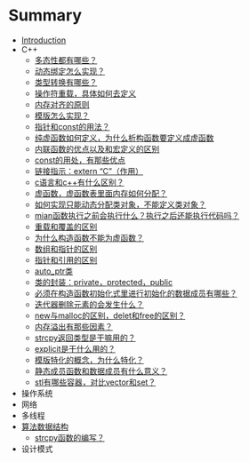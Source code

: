 # Summary

* [Introduction](README.md)
* C++
    * [多态性都有哪些？](C++/多态性都有哪些？.md)
    * [动态绑定怎么实现？](C++/动态绑定怎么实现？.md)
    * [类型转换有哪些？](C++/类型转换有哪些？.md)
    * [操作符重载，具体如何去定义](C++/操作符重载，具体如何去定义.md)
    * [内存对齐的原则](C++/内存对齐的原则.md)
    * [模版怎么实现？](C++/模版怎么实现？.md)
    * [指针和const的用法？](C++/指针和const的用法？.md)
    * [纯虚函数如何定义，为什么析构函数要定义成虚函数](C++/纯虚函数如何定义，为什么析构函数要定义成虚函数.md)
    * [内联函数的优点以及和宏定义的区别](C++/内联函数的优点以及和宏定义的区别.md)
    * [const的用处，有那些优点](C++/const的用处，有那些优点.md)
    * [链接指示：extern “C”（作用）](C++/链接指示：extern-c（作用）.md)
    * [c语言和c++有什么区别？](C++/c语言和c有什么区别？.md)
    * [虚函数，虚函数表里面内存如何分配？](C++/虚函数，虚函数表里面内存如何分配？.md)
    * [如何实现只能动态分配类对象，不能定义类对象？](C++/如何实现只能动态分配类对象，不能定义类对象？.md)
    * [mian函数执行之前会执行什么？执行之后还能执行代码吗？](C++/mian函数执行之前会执行什么？执行之后还能执行代码吗？.md)
    * [重载和覆盖的区别](C++/重载和覆盖的区别.md)
    * [为什么构造函数不能为虚函数？](C++/为什么构造函数不能为虚函数？.md)
    * [数组和指针的区别](C++/数组和指针的区别.md)
    * [指针和引用的区别](C++/指针和引用的区别.md)
    * [auto_ptr类](C++/auto_ptr类.md)
    * [类的封装：private，protected，public](C++/类的封装：private，protected，public.md)
    * [必须在构造函数初始化式里进行初始化的数据成员有哪些？](C++/必须在构造函数初始化式里进行初始化的数据成员有哪些？.md)
    * [迭代器删除元素的会发生什么？](C++/迭代器删除元素的会发生什么？.md)
    * [new与malloc的区别，delet和free的区别？](C++/new与malloc的区别，delet和free的区别？.md)
    * [内存溢出有那些因素？](C++/内存溢出有那些因素？.md)
    * [strcpy返回类型是干嘛用的？](C++/strcpy返回类型是干嘛用的？.md)
    * [explicit是干什么用的？](C++/explicit是干什么用的？.md)
    * [模版特化的概念，为什么特化？](C++/模版特化的概念，为什么特化？.md)
    * [静态成员函数和数据成员有什么意义？](C++/静态成员函数和数据成员有什么意义？.md)
    * [stl有哪些容器，对比vector和set？](C++/stl有哪些容器，对比vector和set？.md)
* 操作系统
* 网络
* 多线程
* [算法数据结构](算法数据结构.md)
    * [strcpy函数的编写？](数据结构与算法/strcpy函数的编写？.md)
* 设计模式

